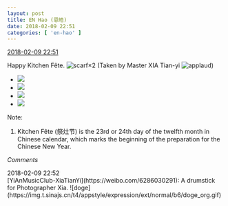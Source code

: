 ```yaml
---
layout: post
title: EN Hao (恩皓)
date: 2018-02-09 22:51
categories: [ 'en-hao' ]
---
```


<div class="weibo-info">
  <a href="https://weibo.com/6346318257/G2mUlwoLO">2018-02-09 22:51</a>
</div>

Happy Kitchen Fête. ![scarf](https://img.t.sinajs.cn/t4/appstyle/expression/ext/normal/3f/weijin_org.gif)×2 (Taken by Master XIA Tian-yi ![applaud](https://img.t.sinajs.cn/t4/appstyle/expression/ext/normal/36/gza_org.gif))

<!-- more -->

<ul class="weibo-pic-list-2">
  <li class="weibo-pic">
    <a href="//wx2.sinaimg.cn/mw690/006VuvhTgy1foakyi2y73j30xt1904qp.jpg"><img src="//wx2.sinaimg.cn/thumb150/006VuvhTgy1foakyi2y73j30xt1904qp.jpg"/></a>
  </li>
  <li class="weibo-pic">
    <a href="//wx1.sinaimg.cn/mw690/006VuvhTgy1foakyj57pij30xt1901kx.jpg"><img src="//wx1.sinaimg.cn/thumb150/006VuvhTgy1foakyj57pij30xt1901kx.jpg"/></a>
  </li>
  <li class="weibo-pic">
    <a href="//wx4.sinaimg.cn/mw690/006VuvhTgy1foakykjk7lj30xt1904qp.jpg"><img src="//wx4.sinaimg.cn/thumb150/006VuvhTgy1foakykjk7lj30xt1904qp.jpg"/></a>
  </li>
  <li class="weibo-pic">
    <a href="//wx1.sinaimg.cn/mw690/006VuvhTgy1foal0n8fzhj30xt190b16.jpg"><img src="//wx1.sinaimg.cn/thumb150/006VuvhTgy1foal0n8fzhj30xt190b16.jpg"/></a>
  </li>
</ul>

Note:
1. Kitchen Fête (祭灶节) is the 23rd or 24th day of the twelfth month in Chinese calendar, which marks the beginning of the preparation for the Chinese New Year.

*Comments*

<div class="weibo-info">2018-02-09 22:52</div>
[YiAnMusicClub-XiaTianYi](https://weibo.com/6286030291): A drumstick for Photographer Xia. ![doge](https://img.t.sinajs.cn/t4/appstyle/expression/ext/normal/b6/doge_org.gif)

